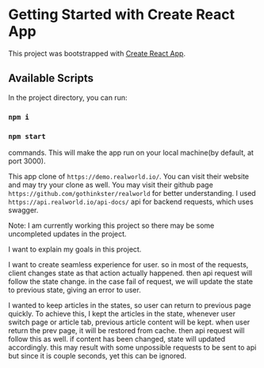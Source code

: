 # Getting Started with Create React App

This project was bootstrapped with [Create React App](https://github.com/facebook/create-react-app).

## Available Scripts

In the project directory, you can run:

### `npm i`

### `npm start`

commands. This will make the app run on your local machine(by default, at port 3000).

This app clone of `https://demo.realworld.io/`. You can visit their website and may try your clone as well.
You may visit their github page `https://github.com/gothinkster/realworld` for better understanding.
I used `https://api.realworld.io/api-docs/` api for backend requests, which uses swagger.

Note: I am currently working this project so there may be some uncompleted updates in the project.

I want to explain my goals in this project.

I want to create seamless experience for user. so in most of the requests, client changes state as that
action actually happened. then api request will follow the state change. in the case fail of request,
we will update the state to previous state, giving an error to user.

I wanted to keep articles in the states, so user can return to previous page quickly. To achieve this,
I kept the articles in the state, whenever user switch page or article tab, previous article content
will be kept. when user return the prev page, it will be restored from cache. then api request will
follow this as well. if content has been changed, state will updated accordingly. this may result
with some unpossible requests to be sent to api but since it is couple seconds, yet this can be ignored.
